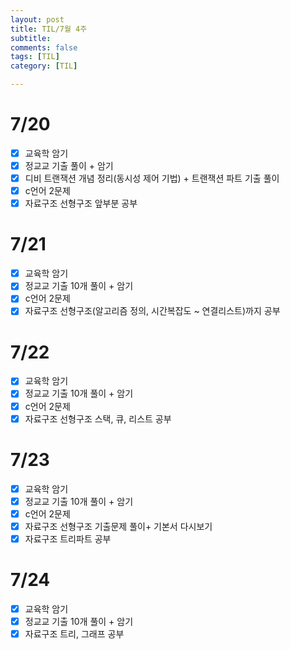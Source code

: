 ```yaml
---
layout: post
title: TIL/7월 4주
subtitle: 
comments: false
tags: [TIL]
category: [TIL]

---
```


# 7/20
- [x] 교육학 암기
- [x] 정교교 기출 풀이 + 암기
- [x] 디비 트랜잭션 개념 정리(동시성 제어 기법) + 트랜잭션 파트 기출 풀이  
- [x] c언어 2문제
- [x] 자료구조 선형구조 앞부분 공부  

# 7/21
- [x] 교육학 암기
- [x] 정교교 기출 10개 풀이 + 암기
- [x] c언어 2문제
- [x] 자료구조 선형구조(알고리즘 정의, 시간복잡도 ~ 연결리스트)까지 공부

# 7/22
- [x] 교육학 암기
- [x] 정교교 기출 10개 풀이 + 암기  
- [x] c언어 2문제
- [x] 자료구조 선형구조 스택, 큐, 리스트 공부

# 7/23
- [x] 교육학 암기
- [x] 정교교 기출 10개 풀이 + 암기  
- [x] c언어 2문제
- [x] 자료구조 선형구조 기출문제 풀이+ 기본서 다시보기
- [x] 자료구조 트리파트 공부

# 7/24
- [x] 교육학 암기
- [x] 정교교 기출 10개 풀이 + 암기  
- [x] 자료구조 트리, 그래프 공부
